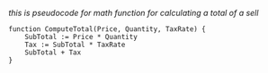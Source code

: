 *this is pseudocode for math function for calculating a total of a sell*

    function ComputeTotal(Price, Quantity, TaxRate) {
        SubTotal := Price * Quantity
        Tax := SubTotal * TaxRate
        SubTotal + Tax
    }
